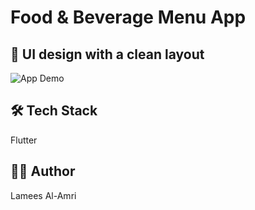 # Food & Beverage Menu App

## 🎨  UI design with a clean layout
![App Demo](assets/demo.gif)

## 🛠 Tech Stack

Flutter

## 👩‍💻 Author

Lamees Al-Amri

